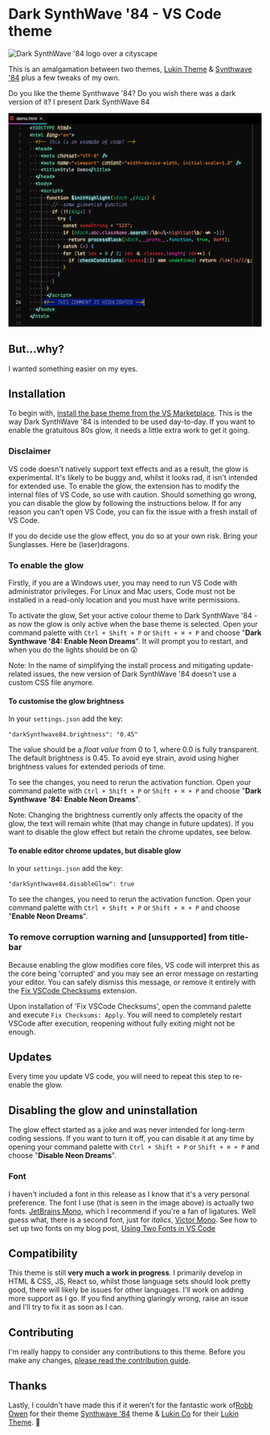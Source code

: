 # Dark SynthWave '84 - VS Code theme
![Dark SynthWave '84 logo over a cityscape](./banner.png)


This is an amalgamation between two themes, [Lukin Theme](https://marketplace.visualstudio.com/items?itemName=lukinco.lukin-vscode-theme)
& [Synthwave '84](https://marketplace.visualstudio.com/items?itemName=RobbOwen.synthwave-vscode)
plus a few tweaks of my own.

Do you like the theme Synthwave '84? Do you wish there was a dark version of it?
I present Dark SynthWave 84

![Neon glowing text](./theme.png)

## But...why?
I wanted something easier on my eyes.

## Installation
To begin with, [install the base theme from the VS Marketplace](https://marketplace.visualstudio.com/items?itemName=AaronYoung.dark-synthwave-vscode). This is the way Dark SynthWave '84 is intended to be used day-to-day. If you want to enable the gratuitous 80s glow, it needs a little extra work to get it going.

### Disclaimer
VS code doesn't natively support text effects and as a result, the glow is experimental. It's likely to be buggy and, whilst it looks rad, it isn't intended for extended use. To enable the glow, the extension has to modify the internal files of VS Code, so use with caution. Should something go wrong, you can disable the glow by following the instructions below. If for any reason you can't open VS Code, you can fix the issue with a fresh install of VS Code.

If you do decide use the glow effect, you do so at your own risk. Bring your Sunglasses. Here be (laser)dragons.

### To enable the glow

Firstly, if you are a Windows user, you may need to run VS Code with administrator privileges. For Linux and Mac users, Code must not be installed in a read-only location and you must have write permissions.

To activate the glow, Set your active colour theme to Dark SynthWave '84 - as now the glow is only active when the base theme is selected. Open your command palette with `Ctrl + Shift + P` or `Shift + ⌘ + P` and choose "__Dark Synthwave '84: Enable Neon Dreams__". It will prompt you to restart, and when you do the lights should be on 😲

Note: In the name of simplifying the install process and mitigating update-related issues, the new version of Dark SynthWave '84 doesn't use a custom CSS file anymore.

#### To customise the glow brightness
In your `settings.json` add the key:
```
"darkSynthwave84.brightness": "0.45"
```
The value should be a _float value_ from 0 to 1, where 0.0 is fully transparent. The default brightness is 0.45. To avoid eye strain, avoid using higher brightness values for extended periods of time.

To see the changes, you need to rerun the activation function. Open your command palette with `Ctrl + Shift + P` or `Shift + ⌘ + P` and choose "__Dark Synthwave '84: Enable Neon Dreams__".

Note: Changing the brightness currently only affects the opacity of the glow, the text will remain white (that may change in future updates). If you want to disable the glow effect but retain the chrome updates, see below.

#### To enable editor chrome updates, but disable glow
In your `settings.json` add the key:
```
"darkSynthwave84.disableGlow": true
```
To see the changes, you need to rerun the activation function. Open your command palette with `Ctrl + Shift + P` or `Shift + ⌘ + P` and choose "__Enable Neon Dreams__".

### To remove corruption warning and [unsupported] from title-bar
Because enabling the glow modifies core files, VS code will interpret this as the core being 'corrupted' and you may see an error message on restarting your editor. You can safely dismiss this message, or remove it entirely with the [Fix VSCode Checksums](https://marketplace.visualstudio.com/items?itemName=lehni.vscode-fix-checksums 'Fix VSCode Checksums') extension.

Upon installation of 'Fix VSCode Checksums', open the command palette and execute `Fix Checksums: Apply`. You will need to completely restart VSCode after execution, reopening without fully exiting might not be enough.

## Updates
Every time you update VS code, you will need to repeat this step to re-enable the glow.

## Disabling the glow and uninstallation
The glow effect started as a joke and was never intended for long-term coding sessions. If you want to turn it off, you can disable it at any time by opening your command palette with `Ctrl + Shift + P` or `Shift + ⌘ + P` and choose "__Disable Neon Dreams__".

### Font
I haven't included a font in this release as I know that it's a very personal preference. The font I use (that is seen in the image above) is actually two fonts. [JetBrains Mono](https://www.jetbrains.com/lp/mono/), which I recommend if you're a fan of ligatures. Well guess what, there is a second font, just for *italics*, [Victor Mono](https://rubjo.github.io/victor-mono/). See how to set up two fonts on my blog post, [Using Two Fonts in VS Code](https://aaronyoung.dev/blog/2021-01-24-vscode-dual-fonts/)

## Compatibility
This theme is still **very much a work in progress**. I primarily develop in HTML & CSS, JS, React so, whilst those language sets should look pretty good, there will likely be issues for other languages. I'll work on adding more support as I go. If you find anything glaringly wrong, raise an issue and I'll try to fix it as soon as I can.

## Contributing
I'm really happy to consider any contributions to this theme. Before you make any changes, [please read the contribution guide](https://github.com/brainomite/dark-synthwave-vscode/blob/master/CONTRIBUTING.md).

## Thanks
Lastly, I couldn't have made this if it weren't for the fantastic work of[Robb Owen](https://marketplace.visualstudio.com/publishers/RobbOwen) for their theme [Synthwave '84](https://marketplace.visualstudio.com/items?itemName=RobbOwen.synthwave-vscode) theme & [Lukin Co](https://marketplace.visualstudio.com/publishers/lukinco) for their [Lukin Theme](https://marketplace.visualstudio.com/items?itemName=lukinco.lukin-vscode-theme). 🙏

